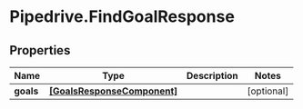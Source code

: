 # Pipedrive.FindGoalResponse

## Properties

Name | Type | Description | Notes
------------ | ------------- | ------------- | -------------
**goals** | [**[GoalsResponseComponent]**](GoalsResponseComponent.md) |  | [optional] 


